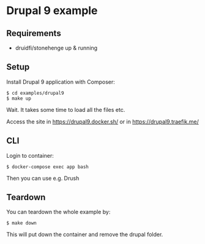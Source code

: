 # Drupal 9 example

## Requirements

- druidfi/stonehenge up & running

## Setup

Install Drupal 9 application with Composer:

```
$ cd examples/drupal9
$ make up
```

Wait. It takes some time to load all the files etc.

Access the site in https://drupal9.docker.sh/ or in https://drupal9.traefik.me/

## CLI

Login to container:

```
$ docker-compose exec app bash
```

Then you can use e.g. Drush

## Teardown

You can teardown the whole example by:

```
$ make down
```

This will put down the container and remove the drupal folder.
